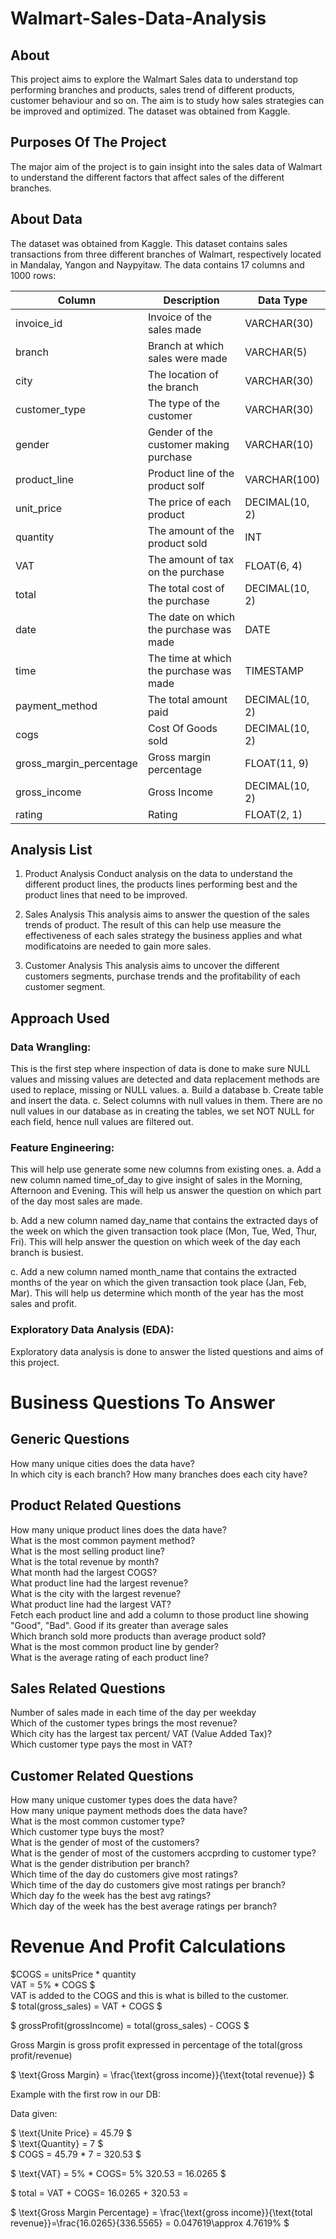 # Walmart-Sales-Data-Analysis
## About
This project aims to explore the Walmart Sales data to understand top performing branches and products, sales trend of different products, customer behaviour and so on. The aim is to study how sales strategies can be improved and optimized. The dataset was obtained from Kaggle.
## Purposes Of The Project
The major aim of the project is to gain insight into the sales data of Walmart to understand the different factors that affect sales of the different branches.
## About Data
The dataset was obtained from Kaggle. This dataset contains sales transactions from three different branches of Walmart, respectively located in Mandalay, Yangon and Naypyitaw. The data contains 17 columns and 1000 rows:

|Column |	Description	| Data Type
|--|--|--|
invoice_id	|Invoice of the sales made	|VARCHAR(30)
branch	|Branch at which sales were made |	VARCHAR(5)
city|	The location of the branch|	VARCHAR(30)
customer_type	|The type of the customer	|VARCHAR(30)
gender	|Gender of the customer making purchase	|VARCHAR(10)
product_line	|Product line of the product solf	|VARCHAR(100)
unit_price	|The price of each product	|DECIMAL(10, 2)
quantity	|The amount of the product sold	|INT
VAT	|The amount of tax on the purchase	|FLOAT(6, 4)
total	|The total cost of the purchase	|DECIMAL(10, 2)
date	|The date on which the purchase was made	|DATE
time	|The time at which the purchase was made	|TIMESTAMP
payment_method	|The total amount paid	|DECIMAL(10, 2)
cogs	|Cost Of Goods sold|	DECIMAL(10, 2)
gross_margin_percentage|	Gross margin percentage	|FLOAT(11, 9)
gross_income	|Gross Income	|DECIMAL(10, 2)
rating	|Rating	|FLOAT(2, 1)

## Analysis List
1. Product Analysis
Conduct analysis on the data to understand the different product lines, the products lines performing best and the product lines that need to be improved.

2. Sales Analysis
This analysis aims to answer the question of the sales trends of product. The result of this can help use measure the effectiveness of each sales strategy the business applies and what modificatoins are needed to gain more sales.

3. Customer Analysis
This analysis aims to uncover the different customers segments, purchase trends and the profitability of each customer segment.

## Approach Used
### Data Wrangling:
This is the first step where inspection of data is done to make sure NULL values and missing values are detected and data replacement methods are used to replace, missing or NULL values.
a. Build a database b. Create table and insert the data. c. Select columns with null values in them. There are no null values in our database as in creating the tables, we set NOT NULL for each field, hence null values are filtered out.

### Feature Engineering:
This will help use generate some new columns from existing ones.
a. Add a new column named time_of_day to give insight of sales in the Morning, Afternoon and Evening. This will help us answer the question on which part of the day most sales are made.

b. Add a new column named day_name that contains the extracted days of the week on which the given transaction took place (Mon, Tue, Wed, Thur, Fri). This will help answer the question on which week of the day each branch is busiest.

c. Add a new column named month_name that contains the extracted months of the year on which the given transaction took place (Jan, Feb, Mar). This will help us determine which month of the year has the most sales and profit.

### Exploratory Data Analysis (EDA): 
Exploratory data analysis is done to answer the listed questions and aims of this project.

# Business Questions To Answer
## Generic Questions
How many unique cities does the data have?   
In which city is each branch?
How many branches does each city have?
## Product Related Questions  
How many unique product lines does the data have?   
What is the most common payment method?   
What is the most selling product line?   
What is the total revenue by month?   
What month had the largest COGS?    
What product line had the largest revenue?    
What is the city with the largest revenue?    
What product line had the largest VAT?  
Fetch each product line and add a column to those product line showing "Good", "Bad". Good if its greater than average sales   
Which branch sold more products than average product sold?  
What is the most common product line by gender?   
What is the average rating of each product line?   
## Sales Related Questions  
Number of sales made in each time of the day per weekday   
Which of the customer types brings the most revenue?   
Which city has the largest tax percent/ VAT (Value Added Tax)?   
Which customer type pays the most in VAT?   
## Customer Related Questions
How many unique customer types does the data have?  
How many unique payment methods does the data have?   
What is the most common customer type?  
Which customer type buys the most?  
What is the gender of most of the customers?  
What is the gender of most of the customers accprding to customer type?  
What is the gender distribution per branch?  
Which time of the day do customers give most ratings?  
Which time of the day do customers give most ratings per branch?  
Which day fo the week has the best avg ratings?  
Which day of the week has the best average ratings per branch?  

# Revenue And Profit Calculations
 $COGS = unitsPrice * quantity  
 VAT = 5% * COGS $  
 VAT is added to the COGS and this is what is billed to the customer.   
 $ total(gross_sales) = VAT + COGS $  

$ grossProfit(grossIncome) = total(gross_sales) - COGS $   

Gross Margin is gross profit expressed in percentage of the total(gross profit/revenue)  

$ \text{Gross Margin} = \frac{\text{gross income}}{\text{total revenue}} $  

Example with the first row in our DB:  

Data given:   

$ \text{Unite Price} = 45.79 $   
$ \text{Quantity} = 7 $    
$ COGS = 45.79 * 7 = 320.53 $     

$ \text{VAT} = 5% * COGS\= 5% 320.53 = 16.0265 $    

$ total = VAT + COGS\= 16.0265 + 320.53 =    

$ \text{Gross Margin Percentage} = \frac{\text{gross income}}{\text{total revenue}}\=\frac{16.0265}{336.5565} = 0.047619\\approx 4.7619% $    
